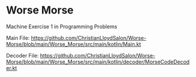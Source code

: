 # Worse Morse
Machine Exercise 1 in Programming Problems

Main File: 
https://github.com/ChristianLloydSalon/Worse-Morse/blob/main/Worse_Morse/src/main/kotlin/Main.kt

Decoder File: 
https://github.com/ChristianLloydSalon/Worse-Morse/blob/main/Worse_Morse/src/main/kotlin/decoder/MorseCodeDecoder.kt
